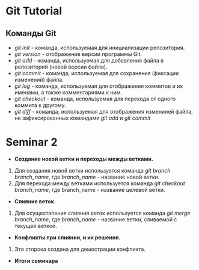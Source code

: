 # **Git Tutorial**

## **Команды Git**

* *git init* - команда, используемая для инициализации репозитория.
* *git version* - отображение версии программы Git.
* *git add* - команда, используемая для добавления файла в репозиторий (новой версии файла).
* *git commit* - команда, используемая для сохранения (фиксации изменений) файла.
* *git log* - команда, используемая для отображения коммитов и их именами, а также комментариями к ним.
* *git checkout* - команда, используемая для перехода от одного коммита к другому.
* *git diff* - команда, используемая для отображения измениней файла, не зафиксированных командами *git add* и *git commit*

# Seminar 2
* **Создание новой ветки и переходы межды ветками.**
1. Для создания новой ветки используется команда *git branch branch_name*, где *branch_name* - название новой ветки.
2. Для перехода между ветками используется команда *git checkout branch_name*, где branch_name - название целевой ветки.
* **Слияние веток.**
1. Для осуществления слияния веток используется команда *git merge branch_name*, где *branch_name* - название ветки, сливаемой с текущей веткой.
* **Конфликты при слиянии, и их решения.**
1. Это сторока создана для демострации конфликта.

* **Итоги семинара**

